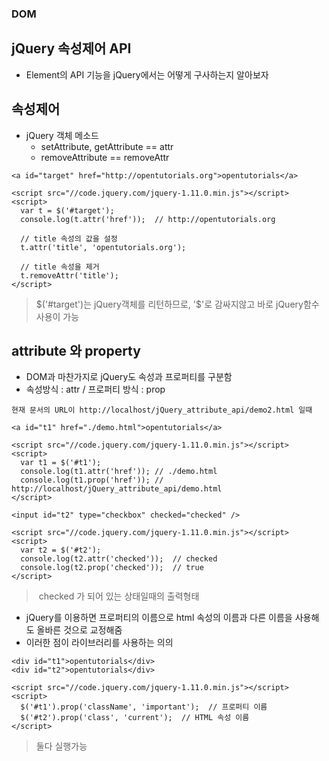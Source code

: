 ### DOM
## jQuery 속성제어 API
- Element의 API 기능을 jQuery에서는 어떻게 구사하는지 알아보자


## 속성제어
- jQuery 객체 메소드
  - setAttribute, getAttribute == attr
  - removeAttribute == removeAttr
```
<a id="target" href="http://opentutorials.org">opentutorials</a>

<script src="//code.jquery.com/jquery-1.11.0.min.js"></script>
<script>
  var t = $('#target');
  console.log(t.attr('href'));  // http://opentutorials.org
  
  // title 속성의 값을 설정
  t.attr('title', 'opentutorials.org'); 

  // title 속성을 제거 
  t.removeAttr('title');
</script>
```
> $('#target')는 jQuery객체를 리턴하므로, '$'로 감싸지않고 바로 jQuery함수 사용이 가능


## attribute 와 property
- DOM과 마찬가지로 jQuery도 속성과 프로퍼티를 구분함
- 속성방식 : attr \/ 프로퍼티 방식 : prop
```
현재 문서의 URL이 http://localhost/jQuery_attribute_api/demo2.html 일때

<a id="t1" href="./demo.html">opentutorials</a>

<script src="//code.jquery.com/jquery-1.11.0.min.js"></script>
<script>
  var t1 = $('#t1');
  console.log(t1.attr('href')); // ./demo.html 
  console.log(t1.prop('href')); // http://localhost/jQuery_attribute_api/demo.html 
</script>
```

```
<input id="t2" type="checkbox" checked="checked" />

<script src="//code.jquery.com/jquery-1.11.0.min.js"></script>
<script>
  var t2 = $('#t2');
  console.log(t2.attr('checked'));  // checked
  console.log(t2.prop('checked'));  // true
</script>
```
>  checked 가 되어 있는 상태일때의 출력형태

- jQuery를 이용하면 프로퍼티의 이름으로 html 속성의 이름과 다른 이름을 사용해도 올바른 것으로 교정해줌
- 이러한 점이 라이브러리를 사용하는 의의
```
<div id="t1">opentutorials</div>
<div id="t2">opentutorials</div>

<script src="//code.jquery.com/jquery-1.11.0.min.js"></script>
<script>
  $('#t1').prop('className', 'important');  // 프로퍼티 이름
  $('#t2').prop('class', 'current');  // HTML 속성 이름
</script>
```
> 둘다 실행가능
